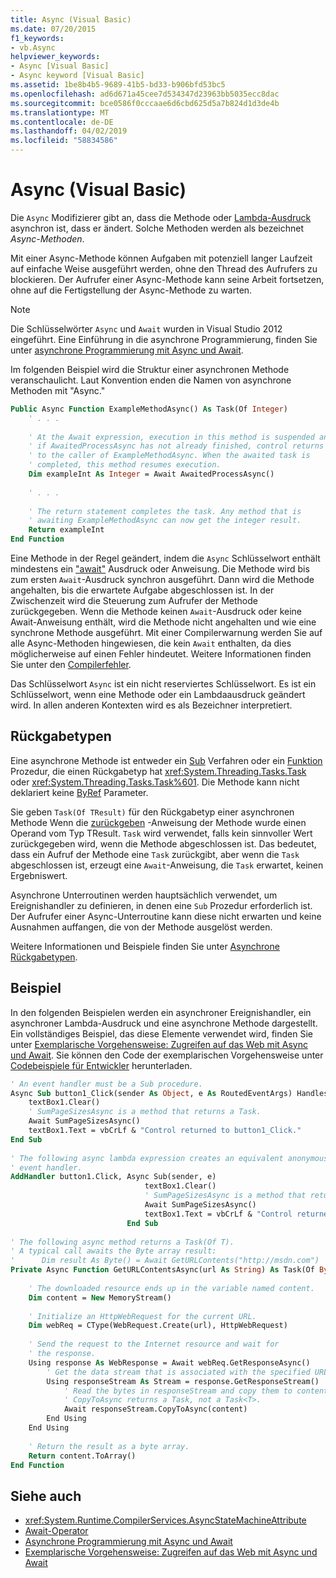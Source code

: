 ```yaml
---
title: Async (Visual Basic)
ms.date: 07/20/2015
f1_keywords:
- vb.Async
helpviewer_keywords:
- Async [Visual Basic]
- Async keyword [Visual Basic]
ms.assetid: 1be8b4b5-9689-41b5-bd33-b906bfd53bc5
ms.openlocfilehash: ad6d671a45cee7d534347d23963bb5035ecc8dac
ms.sourcegitcommit: bce0586f0cccaae6d6cbd625d5a7b824d1d3de4b
ms.translationtype: MT
ms.contentlocale: de-DE
ms.lasthandoff: 04/02/2019
ms.locfileid: "58834586"
---
```

# <a name="async-visual-basic"></a>Async (Visual Basic)
Die `Async` Modifizierer gibt an, dass die Methode oder [Lambda-Ausdruck](../../../visual-basic/programming-guide/language-features/procedures/lambda-expressions.md) asynchron ist, dass er ändert. Solche Methoden werden als bezeichnet *Async-Methoden*.  
  
 Mit einer Async-Methode können Aufgaben mit potenziell langer Laufzeit auf einfache Weise ausgeführt werden, ohne den Thread des Aufrufers zu blockieren. Der Aufrufer einer Async-Methode kann seine Arbeit fortsetzen, ohne auf die Fertigstellung der Async-Methode zu warten.  
  
> [!NOTE]
>  Die Schlüsselwörter `Async` und `Await` wurden in Visual Studio 2012 eingeführt. Eine Einführung in die asynchrone Programmierung, finden Sie unter [asynchrone Programmierung mit Async und Await](../../../visual-basic/programming-guide/concepts/async/index.md).  
  
 Im folgenden Beispiel wird die Struktur einer asynchronen Methode veranschaulicht. Laut Konvention enden die Namen von asynchrone Methoden mit "Async."  
  
```vb  
Public Async Function ExampleMethodAsync() As Task(Of Integer)  
    ' . . .  
  
    ' At the Await expression, execution in this method is suspended and,  
    ' if AwaitedProcessAsync has not already finished, control returns  
    ' to the caller of ExampleMethodAsync. When the awaited task is   
    ' completed, this method resumes execution.   
    Dim exampleInt As Integer = Await AwaitedProcessAsync()  
  
    ' . . .  
  
    ' The return statement completes the task. Any method that is   
    ' awaiting ExampleMethodAsync can now get the integer result.  
    Return exampleInt  
End Function  
```  
  
 Eine Methode in der Regel geändert, indem die `Async` Schlüsselwort enthält mindestens ein ["await"](../../../visual-basic/language-reference/modifiers/async.md) Ausdruck oder Anweisung. Die Methode wird bis zum ersten `Await`-Ausdruck synchron ausgeführt. Dann wird die Methode angehalten, bis die erwartete Aufgabe abgeschlossen ist. In der Zwischenzeit wird die Steuerung zum Aufrufer der Methode zurückgegeben. Wenn die Methode keinen `Await`-Ausdruck oder keine Await-Anweisung enthält, wird die Methode nicht angehalten und wie eine synchrone Methode ausgeführt. Mit einer Compilerwarnung werden Sie auf alle Async-Methoden hingewiesen, die kein `Await` enthalten, da dies möglicherweise auf einen Fehler hindeutet. Weitere Informationen finden Sie unter den [Compilerfehler](../../../visual-basic/language-reference/error-messages/because-this-call-is-not-awaited-the-current-method-continues-to-run.md).  
  
 Das Schlüsselwort `Async` ist ein nicht reserviertes Schlüsselwort. Es ist ein Schlüsselwort, wenn eine Methode oder ein Lambdaausdruck geändert wird. In allen anderen Kontexten wird es als Bezeichner interpretiert.  
  
## <a name="return-types"></a>Rückgabetypen  
 Eine asynchrone Methode ist entweder ein [Sub](../../../visual-basic/programming-guide/language-features/procedures/sub-procedures.md) Verfahren oder ein [Funktion](../../../visual-basic/programming-guide/language-features/procedures/function-procedures.md) Prozedur, die einen Rückgabetyp hat <xref:System.Threading.Tasks.Task> oder <xref:System.Threading.Tasks.Task%601>. Die Methode kann nicht deklariert keine [ByRef](../../../visual-basic/language-reference/modifiers/byref.md) Parameter.  
  
 Sie geben `Task(Of TResult)` für den Rückgabetyp einer asynchronen Methode Wenn die [zurückgeben](../../../visual-basic/language-reference/statements/return-statement.md) -Anweisung der Methode wurde einen Operand vom Typ TResult. `Task` wird verwendet, falls kein sinnvoller Wert zurückgegeben wird, wenn die Methode abgeschlossen ist. Das bedeutet, dass ein Aufruf der Methode eine `Task` zurückgibt, aber wenn die `Task` abgeschlossen ist, erzeugt eine `Await`-Anweisung, die `Task` erwartet, keinen Ergebniswert.  
  
 Asynchrone Unterroutinen werden hauptsächlich verwendet, um Ereignishandler zu definieren, in denen eine `Sub` Prozedur erforderlich ist. Der Aufrufer einer Async-Unterroutine kann diese nicht erwarten und keine Ausnahmen auffangen, die von der Methode ausgelöst werden.  
  
 Weitere Informationen und Beispiele finden Sie unter [Asynchrone Rückgabetypen](../../../visual-basic/programming-guide/concepts/async/async-return-types.md).  
  
## <a name="example"></a>Beispiel  
 In den folgenden Beispielen werden ein asynchroner Ereignishandler, ein asynchroner Lambda-Ausdruck und eine asynchrone Methode dargestellt. Ein vollständiges Beispiel, das diese Elemente verwendet wird, finden Sie unter [Exemplarische Vorgehensweise: Zugreifen auf das Web mit Async und Await](../../../visual-basic/programming-guide/concepts/async/walkthrough-accessing-the-web-by-using-async-and-await.md). Sie können den Code der exemplarischen Vorgehensweise unter [Codebeispiele für Entwickler](https://code.msdn.microsoft.com/Async-Sample-Accessing-the-9c10497f) herunterladen.  
  
```vb  
' An event handler must be a Sub procedure.  
Async Sub button1_Click(sender As Object, e As RoutedEventArgs) Handles button1.Click  
    textBox1.Clear()  
    ' SumPageSizesAsync is a method that returns a Task.  
    Await SumPageSizesAsync()  
    textBox1.Text = vbCrLf & "Control returned to button1_Click."  
End Sub  
  
' The following async lambda expression creates an equivalent anonymous  
' event handler.  
AddHandler button1.Click, Async Sub(sender, e)  
                              textBox1.Clear()  
                              ' SumPageSizesAsync is a method that returns a Task.  
                              Await SumPageSizesAsync()  
                              textBox1.Text = vbCrLf & "Control returned to button1_Click."  
                          End Sub  
  
' The following async method returns a Task(Of T).  
' A typical call awaits the Byte array result:  
'      Dim result As Byte() = Await GetURLContents("http://msdn.com")  
Private Async Function GetURLContentsAsync(url As String) As Task(Of Byte())  
  
    ' The downloaded resource ends up in the variable named content.  
    Dim content = New MemoryStream()  
  
    ' Initialize an HttpWebRequest for the current URL.  
    Dim webReq = CType(WebRequest.Create(url), HttpWebRequest)  
  
    ' Send the request to the Internet resource and wait for  
    ' the response.  
    Using response As WebResponse = Await webReq.GetResponseAsync()  
        ' Get the data stream that is associated with the specified URL.  
        Using responseStream As Stream = response.GetResponseStream()  
            ' Read the bytes in responseStream and copy them to content.    
            ' CopyToAsync returns a Task, not a Task<T>.  
            Await responseStream.CopyToAsync(content)  
        End Using  
    End Using  
  
    ' Return the result as a byte array.  
    Return content.ToArray()  
End Function  
```  
  
## <a name="see-also"></a>Siehe auch

- <xref:System.Runtime.CompilerServices.AsyncStateMachineAttribute>
- [Await-Operator](../../../visual-basic/language-reference/operators/await-operator.md)
- [Asynchrone Programmierung mit Async und Await](../../../visual-basic/programming-guide/concepts/async/index.md)
- [Exemplarische Vorgehensweise: Zugreifen auf das Web mit Async und Await](../../../visual-basic/programming-guide/concepts/async/walkthrough-accessing-the-web-by-using-async-and-await.md)
